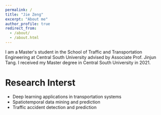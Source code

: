 ```yaml
---
permalink: /
title: "Jie Zeng"
excerpt: "About me"
author_profile: true
redirect_from: 
  - /about/
  - /about.html
---
```


I am a Master's student in the School of Traffic and Transportation Engineering at Central South University advised by Associate Prof. Jinjun Tang. I received my Master degree in Central South University in 2021. 

# Research Interst
* Deep learning applications in transportation systems
* Spatiotemporal data mining and prediction
* Traffic accident detection and prediction
